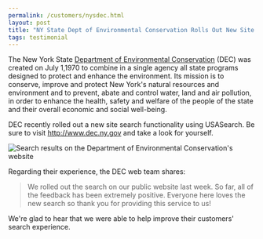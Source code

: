 ```yaml
---
permalink: /customers/nysdec.html
layout: post
title: "NY State Dept of Environmental Conservation Rolls Out New Site Search"
tags: testimonial
---
```


The New York State [Department of Environmental Conservation](http://www.dec.ny.gov/) (DEC) was created on July 1,1970 to combine in a single agency all state programs designed to protect and enhance the environment. Its mission is to conserve, improve and protect New York's natural resources and environment and to prevent, abate and control water, land and air pollution, in order to enhance the health, safety and welfare of the people of the state and their overall economic and social well-being.

DEC recently rolled out a new site search functionality using USASearch. Be sure to visit <http://www.dec.ny.gov> and take a look for yourself.

![Search results on the Department of Environmental Conservation's website](http://f22818b4dfc10241d8a3-f1564c64756a8cfee25b6b19953b1d23.r31.cf2.rackcdn.com/testimonial-nysdec.png)

Regarding their experience, the DEC web team shares:

> We rolled out the search on our public website last week. So far, all of the feedback has been extremely positive. Everyone here loves the new search so thank you for providing this service to us!

We're glad to hear that we were able to help improve their customers' search experience.